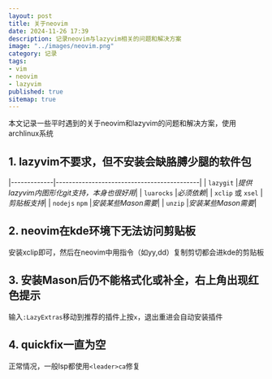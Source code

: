 ```yaml
---
layout: post
title: 关于neovim
date: 2024-11-26 17:39
description: 记录neovim与lazyvim相关的问题和解决方案
image: "../images/neovim.png"
category: 记录
tags:
- vim
- neovim
- lazyvim
published: true
sitemap: true
---
```


本文记录一些平时遇到的关于neovim和lazyvim的问题和解决方案，使用archlinux系统

## 1. lazyvim不要求，但不安装会缺胳膊少腿的软件包

|-------------|--------------------------------------------|
| `lazygit` |*提供lazyvim内图形化git支持，本身也很好用*|
| `luarocks` |*必须依赖*|
| `xclip` 或 `xsel` |*剪贴板支持*|
| `nodejs` `npm` |*安装某些Mason需要*|
| `unzip` |*安装某些Mason需要*|

## 2. neovim在kde环境下无法访问剪贴板

安装xclip即可，然后在neovim中用指令（如yy,dd）复制剪切都会进kde的剪贴板

## 3. 安装Mason后仍不能格式化或补全，右上角出现红色提示

输入`:LazyExtras`移动到推荐的插件上按`x`，退出重进会自动安装插件

## 4. quickfix一直为空

正常情况，一般lsp都使用`<leader>ca`修复
